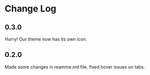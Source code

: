 # Change Log

## 0.3.0

Hurry! Our theme now has its own icon.

## 0.2.0
Made some changes in reamme.md file.
fixed hover issues on tabs.